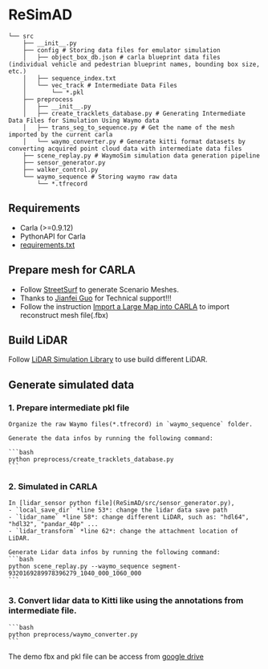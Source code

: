 # ReSimAD
```
└── src
    ├── __init__.py
    ├── config # Storing data files for emulator simulation
    │   ├── object_box_db.json # carla blueprint data files (individual vehicle and pedestrian blueprint names, bounding box size, etc.)
    │   ├── sequence_index.txt
    │   └── vec_track # Intermediate Data Files
    │       └── *.pkl
    ├── preprocess
    │   ├── __init__.py
    │   ├── create_tracklets_database.py # Generating Intermediate Data Files for Simulation Using Waymo data
    │   ├── trans_seg_to_sequence.py # Get the name of the mesh imported by the current carla
    │   └── waymo_converter.py # Generate kitti format datasets by converting acquired point cloud data with intermediate data files
    ├── scene_replay.py # WaymoSim simulation data generation pipeline
    ├── sensor_generator.py
    ├── walker_control.py
    └── waymo_sequence # Storing waymo raw data
        └── *.tfrecord
```

## Requirements

+ Carla (>=0.9.12)
+ PythonAPI for Carla
+ [requirements.txt](ReSimAD/requirements.txt)
  
## Prepare mesh for CARLA

+ Follow [StreetSurf](https://ventusff.github.io/streetsurf_web/) to generate Scenario Meshes.
+ Thanks to [Jianfei Guo](https://ventusff.github.io/) for Technical support!!!
+ Follow the instruction [Import a Large Map into CARLA](https://carla.readthedocs.io/en/latest/content_authoring_large_maps/#import-a-large-map-into-carla) to import reconstruct mesh file(.fbx)

## Build LiDAR
Follow [LiDAR Simulation Library](../README.md/#lidar-simulation-library) to use build different LiDAR.

## Generate simulated data

### 1. Prepare intermediate pkl file

    Organize the raw Waymo files(*.tfrecord) in `waymo_sequence` folder. 

    Generate the data infos by running the following command:

    ```bash
    python preprocess/create_tracklets_database.py
    ```

### 2. Simulated in CARLA
    
    In [lidar_sensor python file](ReSimAD/src/sensor_generator.py), 
    - `local_save_dir` *line 53*: change the lidar data save path
    - `lidar_name` *line 58*: change different LiDAR, such as: "hdl64", "hdl32", "pandar_40p" ...
    - `lidar_transform` *line 62*: change the attachment location of LiDAR.

    Generate Lidar data infos by running the following command:
    ```bash
    python scene_replay.py --waymo_sequence segment-9320169289978396279_1040_000_1060_000
    ```

### 3. Convert lidar data to Kitti like using the annotations from intermediate file.
    ```bash
    python preprocess/waymo_converter.py
    ```


The demo fbx and pkl file can be access from [google drive](https://drive.google.com/drive/folders/1r6_4OlHrg_mXQK7PHKcOXEIF5n3CFNyH?usp=sharing)
